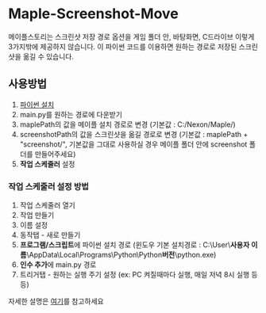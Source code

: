 # Maple-Screenshot-Move
메이플스토리는 스크린샷 저장 경로 옵션을 게임 폴더 안, 바탕화면, C드라이브 이렇게 3가지밖에 제공하지 않습니다. 
이 파이썬 코드를 이용하면 원하는 경로로 저장된 스크린샷을 옮길 수 있습니다.

## 사용방법
1. [파이썬 설치](https://www.python.org/)
1. main.py를 원하는 경로에 다운받기
1. maplePath의 값을 메이플 설치 경로로 변경 (기본값 : C:/Nexon/Maple/)
1. screenshotPath의 값을 스크린샷을 옮길 경로로 변경 (기본값 : maplePath + "screenshot/", 기본값을 그대로 사용하실 경우 메이플 폴더 안에 screenshot 폴더를 만들어주세요)
1. **작업 스케줄러** 설정

### 작업 스케줄러 설정 방법
1. 작업 스케줄러 열기
1. 작업 만들기
1. 이름 설정
1. 동작탭 - 새로 만들기
1. **프로그램/스크립트**에 파이썬 설치 경로 (윈도우 기본 설치경로 : C:\User\\**사용자 이름**\AppData\Local\Programs\Python\Python**버전**\python.exe)
1. **인수 추가**에 main.py 경로
1. 트리거탭 - 원하는 실행 주기 설정 (ex: PC 켜질때마다 실행, 매일 저녁 8시 실행 등등)
 
자세한 설명은 [여기](https://blog.apteryx.moe/posts/1770/)를 참고하세요
